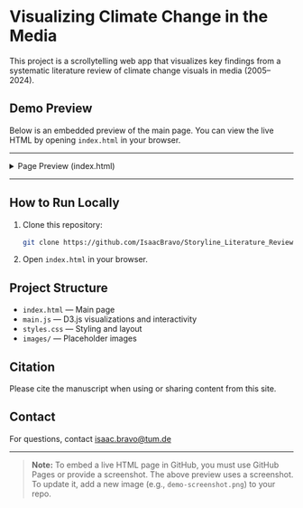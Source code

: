 # Visualizing Climate Change in the Media

This project is a scrollytelling web app that visualizes key findings from a systematic literature review of climate change visuals in media (2005–2024).

## Demo Preview

Below is an embedded preview of the main page. You can view the live HTML by opening `index.html` in your browser.

---

<details>
  <summary>Page Preview (index.html)</summary>
  <div align="center">
    <img src="https://raw.githubusercontent.com/IsaacBravo/Storyline_Literature_Review-/refs/heads/main/images/screenshot-demo-project.jpg" alt="Demo Screenshot" width="900" />
  </div>
</details>

---

## How to Run Locally

1. Clone this repository:
   ```sh
   git clone https://github.com/IsaacBravo/Storyline_Literature_Review-.git
   ```
2. Open `index.html` in your browser.

## Project Structure
- `index.html` — Main page
- `main.js` — D3.js visualizations and interactivity
- `styles.css` — Styling and layout
- `images/` — Placeholder images

## Citation
Please cite the manuscript when using or sharing content from this site.

## Contact
For questions, contact [isaac.bravo@tum.de](mailto:isaac.bravo@tum.de)

---

> **Note:** To embed a live HTML page in GitHub, you must use GitHub Pages or provide a screenshot. The above preview uses a screenshot. To update it, add a new image (e.g., `demo-screenshot.png`) to your repo.

